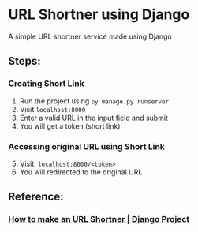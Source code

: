 # URL Shortner using Django
A simple URL shortner service made using Django

## Steps:
### Creating Short Link
1. Run the project using `py manage.py runserver`
2. Visit `localhost:8000`
3. Enter a valid URL in the input field and submit
4. You will get a token (short link)
### Accessing original URL using Short Link
5. Visit: `localhost:8000/<token>`
6. You will redirected to the original URL

## Reference:
### [How to make an URL Shortner | Django Project](https://www.youtube.com/watch?v=dlWd8J1gc48)

